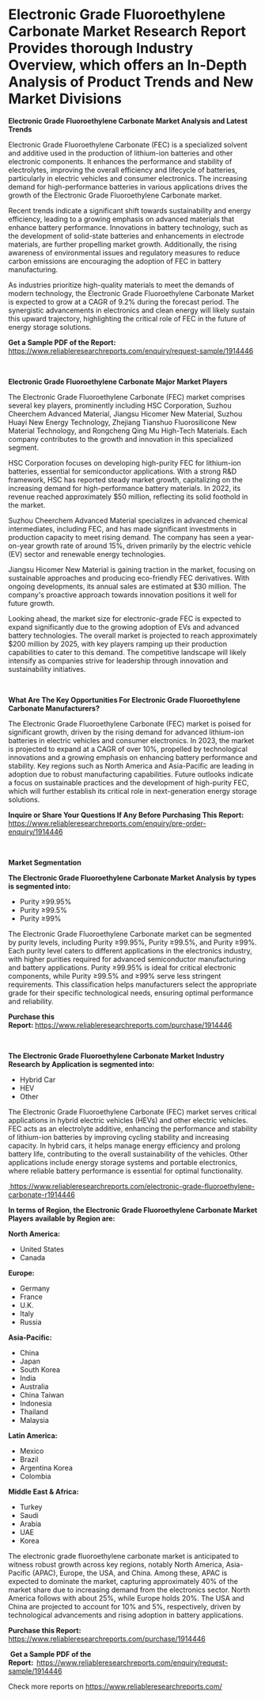 <p><h1>Electronic Grade Fluoroethylene Carbonate Market Research Report Provides thorough Industry Overview, which offers an In-Depth Analysis of Product Trends and New Market Divisions</h1></p><p><strong>Electronic Grade Fluoroethylene Carbonate Market Analysis and Latest Trends</strong></p>
<p><p>Electronic Grade Fluoroethylene Carbonate (FEC) is a specialized solvent and additive used in the production of lithium-ion batteries and other electronic components. It enhances the performance and stability of electrolytes, improving the overall efficiency and lifecycle of batteries, particularly in electric vehicles and consumer electronics. The increasing demand for high-performance batteries in various applications drives the growth of the Electronic Grade Fluoroethylene Carbonate market.</p><p>Recent trends indicate a significant shift towards sustainability and energy efficiency, leading to a growing emphasis on advanced materials that enhance battery performance. Innovations in battery technology, such as the development of solid-state batteries and enhancements in electrode materials, are further propelling market growth. Additionally, the rising awareness of environmental issues and regulatory measures to reduce carbon emissions are encouraging the adoption of FEC in battery manufacturing.</p><p>As industries prioritize high-quality materials to meet the demands of modern technology, the Electronic Grade Fluoroethylene Carbonate Market is expected to grow at a CAGR of 9.2% during the forecast period. The synergistic advancements in electronics and clean energy will likely sustain this upward trajectory, highlighting the critical role of FEC in the future of energy storage solutions.</p></p>
<p><strong>Get a Sample PDF of the Report:&nbsp;</strong> <a href="https://www.reliableresearchreports.com/enquiry/request-sample/1914446?utm_campaign=2177&utm_medium=2&utm_source=Github&utm_content=ia&utm_term=04022025&utm_id=electronic-grade-fluoroethylene-carbonate">https://www.reliableresearchreports.com/enquiry/request-sample/1914446</a></p>
<p>&nbsp;</p>
<p><strong>Electronic Grade Fluoroethylene Carbonate Major Market Players</strong></p>
<p><p>The Electronic Grade Fluoroethylene Carbonate (FEC) market comprises several key players, prominently including HSC Corporation, Suzhou Cheerchem Advanced Material, Jiangsu Hicomer New Material, Suzhou Huayi New Energy Technology, Zhejiang Tianshuo Fluorosilicone New Material Technology, and Rongcheng Qing Mu High-Tech Materials. Each company contributes to the growth and innovation in this specialized segment.</p><p>HSC Corporation focuses on developing high-purity FEC for lithium-ion batteries, essential for semiconductor applications. With a strong R&D framework, HSC has reported steady market growth, capitalizing on the increasing demand for high-performance battery materials. In 2022, its revenue reached approximately $50 million, reflecting its solid foothold in the market.</p><p>Suzhou Cheerchem Advanced Material specializes in advanced chemical intermediates, including FEC, and has made significant investments in production capacity to meet rising demand. The company has seen a year-on-year growth rate of around 15%, driven primarily by the electric vehicle (EV) sector and renewable energy technologies.</p><p>Jiangsu Hicomer New Material is gaining traction in the market, focusing on sustainable approaches and producing eco-friendly FEC derivatives. With ongoing developments, its annual sales are estimated at $30 million. The company's proactive approach towards innovation positions it well for future growth.</p><p>Looking ahead, the market size for electronic-grade FEC is expected to expand significantly due to the growing adoption of EVs and advanced battery technologies. The overall market is projected to reach approximately $200 million by 2025, with key players ramping up their production capabilities to cater to this demand. The competitive landscape will likely intensify as companies strive for leadership through innovation and sustainability initiatives.</p></p>
<p>&nbsp;</p>
<p><strong>What Are The Key Opportunities For Electronic Grade Fluoroethylene Carbonate Manufacturers?</strong></p>
<p><p>The Electronic Grade Fluoroethylene Carbonate (FEC) market is poised for significant growth, driven by the rising demand for advanced lithium-ion batteries in electric vehicles and consumer electronics. In 2023, the market is projected to expand at a CAGR of over 10%, propelled by technological innovations and a growing emphasis on enhancing battery performance and stability. Key regions such as North America and Asia-Pacific are leading in adoption due to robust manufacturing capabilities. Future outlooks indicate a focus on sustainable practices and the development of high-purity FEC, which will further establish its critical role in next-generation energy storage solutions.</p></p>
<p><strong>Inquire or Share Your Questions If Any Before Purchasing This Report:</strong> <a href="https://www.reliableresearchreports.com/enquiry/pre-order-enquiry/1914446?utm_campaign=2177&utm_medium=2&utm_source=Github&utm_content=ia&utm_term=04022025&utm_id=electronic-grade-fluoroethylene-carbonate">https://www.reliableresearchreports.com/enquiry/pre-order-enquiry/1914446</a></p>
<p>&nbsp;</p>
<p><strong>Market Segmentation</strong></p>
<p><strong>The Electronic Grade Fluoroethylene Carbonate Market Analysis by types is segmented into:</strong></p>
<p><ul><li>Purity ≥99.95%</li><li>Purity ≥99.5%</li><li>Purity ≥99%</li></ul></p>
<p><p>The Electronic Grade Fluoroethylene Carbonate market can be segmented by purity levels, including Purity ≥99.95%, Purity ≥99.5%, and Purity ≥99%. Each purity level caters to different applications in the electronics industry, with higher purities required for advanced semiconductor manufacturing and battery applications. Purity ≥99.95% is ideal for critical electronic components, while Purity ≥99.5% and ≥99% serve less stringent requirements. This classification helps manufacturers select the appropriate grade for their specific technological needs, ensuring optimal performance and reliability.</p></p>
<p><strong>Purchase this Report:&nbsp;</strong><a href="https://www.reliableresearchreports.com/purchase/1914446?utm_campaign=2177&utm_medium=2&utm_source=Github&utm_content=ia&utm_term=04022025&utm_id=electronic-grade-fluoroethylene-carbonate">https://www.reliableresearchreports.com/purchase/1914446</a></p>
<p>&nbsp;</p>
<p><strong>The Electronic Grade Fluoroethylene Carbonate Market Industry Research by Application is segmented into:</strong></p>
<p><ul><li>Hybrid Car</li><li>HEV</li><li>Other</li></ul></p>
<p><p>The Electronic Grade Fluoroethylene Carbonate (FEC) market serves critical applications in hybrid electric vehicles (HEVs) and other electric vehicles. FEC acts as an electrolyte additive, enhancing the performance and stability of lithium-ion batteries by improving cycling stability and increasing capacity. In hybrid cars, it helps manage energy efficiency and prolong battery life, contributing to the overall sustainability of the vehicles. Other applications include energy storage systems and portable electronics, where reliable battery performance is essential for optimal functionality.</p></p>
<p><a href="https://www.reliableresearchreports.com/electronic-grade-fluoroethylene-carbonate-r1914446?utm_campaign=2177&utm_medium=2&utm_source=Github&utm_content=ia&utm_term=04022025&utm_id=electronic-grade-fluoroethylene-carbonate">&nbsp;https://www.reliableresearchreports.com/electronic-grade-fluoroethylene-carbonate-r1914446</a></p>
<p><strong>In terms of Region, the Electronic Grade Fluoroethylene Carbonate Market Players available by Region are:</strong></p>
<p>
    <p> <strong> North America: </strong>
        <ul>
            <li>United States</li>
            <li>Canada</li>
        </ul>
        </p> 
    <p> <strong> Europe: </strong>
        <ul>
            <li>Germany</li>
            <li>France</li>
            <li>U.K.</li>
            <li>Italy</li>
            <li>Russia</li>
        </ul>
        </p> 
    <p> <strong> Asia-Pacific: </strong>
        <ul>
            <li>China</li>
            <li>Japan</li>
            <li>South Korea</li>
            <li>India</li>
            <li>Australia</li>
            <li>China Taiwan</li>
            <li>Indonesia</li>
            <li>Thailand</li>
            <li>Malaysia</li>
        </ul>
        </p> 
    <p> <strong> Latin America: </strong>
        <ul>
            <li>Mexico</li>
            <li>Brazil</li>
            <li>Argentina Korea</li>
            <li>Colombia</li>
        </ul>
        </p> 
    <p> <strong> Middle East & Africa: </strong>
        <ul>
            <li>Turkey</li>
            <li>Saudi</li>
            <li>Arabia</li>
            <li>UAE</li>
            <li>Korea</li>
        </ul>
    </p>
    </p>
<p><p>The electronic grade fluoroethylene carbonate market is anticipated to witness robust growth across key regions, notably North America, Asia-Pacific (APAC), Europe, the USA, and China. Among these, APAC is expected to dominate the market, capturing approximately 40% of the market share due to increasing demand from the electronics sector. North America follows with about 25%, while Europe holds 20%. The USA and China are projected to account for 10% and 5%, respectively, driven by technological advancements and rising adoption in battery applications.</p></p>
<p><strong>Purchase this Report: </strong><a href="https://www.reliableresearchreports.com/purchase/1914446?utm_campaign=2177&utm_medium=2&utm_source=Github&utm_content=ia&utm_term=04022025&utm_id=electronic-grade-fluoroethylene-carbonate">https://www.reliableresearchreports.com/purchase/1914446</a></p>
<p>&nbsp;<strong>Get a Sample PDF of the Report:&nbsp;&nbsp;</strong><a href="https://www.reliableresearchreports.com/enquiry/request-sample/1914446?utm_campaign=2177&utm_medium=2&utm_source=Github&utm_content=ia&utm_term=04022025&utm_id=electronic-grade-fluoroethylene-carbonate">https://www.reliableresearchreports.com/enquiry/request-sample/1914446</a></p>
<p><strong></strong></p>
<p>Check more reports on <a href="https://www.reliableresearchreports.com/?utm_campaign=2177&utm_medium=2&utm_source=Github&utm_content=ia&utm_term=04022025&utm_id=electronic-grade-fluoroethylene-carbonate">https://www.reliableresearchreports.com/</a></p>